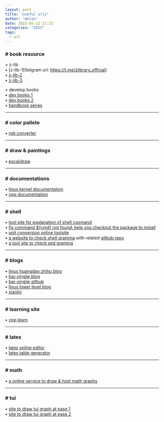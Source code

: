 ```yaml
---
layout: post
title: "useful urls"
author: "melon"
date: 2023-05-12 21:23
categories: "2023"
tags:
  - url
---
```


### # book resource
\> z-lib  
• [z-lib-1](telgram url: https://t.me/zlibrary_official)  
• [z-lib-2](https://lib-6bm4nkc5u5jklhtqvtwfmixe.thanks.sbs)  
• [z-lib-3](https://lib-a6rfcqztpdsgr4jmmezkshlz.resist.tel)  

\> develop books  
• [dev books 1](https://github.com/chaseyu/Developer-Books)  
• [dev books 2](https://github.com/chaseyu/awesome-programming-books-1)  
• [handbook series](https://flaviocopes.com/books/)  

<hr>

### # color pallete
• [rgb converter](https://rgb.to)

<hr>

### # draw & paintings
• [excalidraw](https://excalidraw.com/)

<hr>

### # documentations
• [linux kernel documentation](https://www.kernel.org/doc/Documentation/)  
• [cpp documentation](https://en.cppreference.com/w/)

<hr>

### # shell
• [tool site for explanation of shell coomand](https://explainshell.com/)  
• [fix command ${cmd} not found: help you checkout the package to install](https://command-not-found.com/)  
• [unit conversion online toolsite](http://www.unit-conversion.info)  
• [a website to check shell gramma](https://www.shellcheck.net/) with related [github repo](https://github.com/koalaman/shellcheck)  
• [a tool site to check sed gramma](https://asciiflow.com/#/)

<hr>

### # blogs
• [linux huangdao zhihu blog](https://www.zhihu.com/people/huang-dao-27-40/posts)  
• [bai-yingjie blog](https://bai-yingjie.github.io/)  
• [bai-yingjie github](https://github.com/Bai-Yingjie/Bai-Yingjie.github.io)  
• [linux lower level blog](https://jasonblog.github.io/note/linux_tools/index.html)  
• [xiaolin](https://www.xiaolincoding.com)

<hr>

### # learning site
• [cpp learn](https://www.learncpp.com)

<hr>

### # latex
• [latex online editor](https://www.overleaf.com)  
• [latex table generator](https://www.tablesgenerator.com)

<hr>

### # math
• [a online service to draw & host math graphs](https://www.desmos.com/)

<hr>

### # tui
• [site to draw tui graph at ease 1](https://textpaint.net)  
• [site to draw tui graph at ease 2](https://asciiflow.com/#/)
